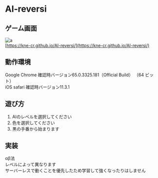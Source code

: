 # AI-reversi

## ゲーム画面
![a](https://raw.github.com/wiki/kne-cr/AI-reversi/images/screenshots/index.png)   
[https://kne-cr.github.io/AI-reversi/](https://kne-cr.github.io/AI-reversi/)

## 動作環境
Google Chrome 確認時バージョン65.0.3325.181（Official Build） （64 ビット）   
iOS safari  確認時バージョン11.3.1   

## 遊び方
1. AIのレベルを選択してください
1. 色を選択してください
1. 黒の手番から始まります

## 実装
αβ法   
レベルによって異なります   
サーバーレスで動くことを優先したため学習して強くなったりはしません   
